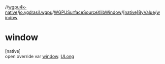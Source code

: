 //[wgpu4k-native](../../../../index.md)/[io.ygdrasil.wgpu](../../index.md)/[WGPUSurfaceSourceXlibWindow](../index.md)/[[native]ByValue](index.md)/[window](window.md)

# window

[native]\
open override var [window](window.md): [ULong](https://kotlinlang.org/api/core/kotlin-stdlib/kotlin/-u-long/index.html)